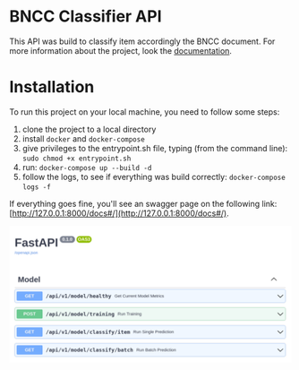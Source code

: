 # BNCC Classifier API

This API was build to classify item accordingly the BNCC document. For more information about the project, look the [documentation](https://lucianobatista.github.io/bncc-classifier/).

# Installation

To run this project on your local machine, you need to follow some steps:

1. clone the project to a local directory
2. install `docker` and `docker-compose`
3. give privileges to the entrypoint.sh file, typing (from the command line): `sudo chmod +x entrypoint.sh`
4. run: `docker-compose up --build -d`
5. follow the logs, to see if everything was build correctly: `docker-compose logs -f`

If everything goes fine, you'll see an swagger page on the following link: [http://127.0.0.1:8000/docs#/](http://127.0.0.1:8000/docs#/).

![bncc-swagger](docs/imgs/bncc-swagger.png)

